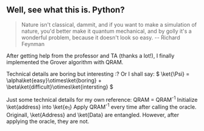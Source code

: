 ## Well, see what this is. Python? 

> Nature isn't classical, dammit, and if you want to make a simulation of nature, you'd better make it quantum mechanical, and by golly it's a wonderful problem, because it doesn't look so easy. -- Richard Feynman

After getting help from the professor and TA (thanks a lot!), I finally implemented the Grover algorithm with QRAM. 

Technical details are boring but interesting :? Or I shall say: 
$ \ket{\Psi} = \alpha\ket{easy}\otimes\ket{boring} + \beta\ket{difficult}\otimes\ket{intersting} $

Just some technical details for my own reference: 
QRAM = QRAM<sup>-1</sup>
Initialize \ket{address} into \ket{e<sub>1</sub>}
Apply QRAM<sup>-1</sup> every time after calling the oracle. Originall, \ket{Address} and \ket{Data} are entangled. However, after applying the oracle, they are not. 